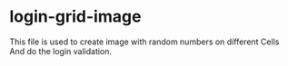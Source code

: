 login-grid-image
================

This file is used to create image with random numbers on different Cells And do the login validation.